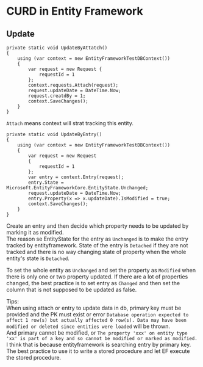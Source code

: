# CURD in Entity Framework
## Update
```
private static void UpdateByAttatch()
{
    using (var context = new EntityFrameworkTestDBContext())
    {
        var request = new Request {
            requestId = 1
        };
        context.requests.Attach(request);
        request.updateDate = DateTime.Now;
        request.creatdBy = 1;
        context.SaveChanges();
    }
}
```
`Attach` means context will strat tracking this entity.  
```
private static void UpdateByEntry()
{
    using (var context = new EntityFrameworkTestDBContext())
    {
        var request = new Request
        {
            requestId = 1
        };
        var entry = context.Entry(request);
        entry.State = Microsoft.EntityFrameworkCore.EntityState.Unchanged;
        request.updateDate = DateTime.Now;
        entry.Property(x => x.updateDate).IsModified = true;
        context.SaveChanges();
    }
}
```
Create an entry and then decide which property needs to be updated by marking it as modified.   
The reason se EntityState for the entry as `Unchanged` is to make the entry tracked by entityframework. State of the entry is `Detached` if they are not tracked and there is no way changing state of property when the whole entity's state is `Detached`.  

To set the whole entity as `Unchanged` and set the property as `Modified` when there is only one or two property updated. If there are a lot of properties changed, the best practice is to set entry as `Changed` and then set the column that is not supposed to be updated as false.  

Tips:  
When using attach or entry to update data in db, primary key must be provided and the PK must exist or error `Database operation expected to affect 1 row(s) but actually affected 0 row(s). Data may have been modified or deleted since entities were loaded` will be thrown.  
And primary cannot be modified, or `The property 'xxx' on entity type 'xx' is part of a key and so cannot be modified or marked as modified.` I think that is because entityframework is searching entry by primary key. The best practice to use it to write a stored procedure and let EF execute the stored procedure.
